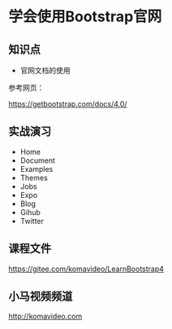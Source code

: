 学会使用Bootstrap官网
====================

## 知识点

* 官网文档的使用

参考网页：

https://getbootstrap.com/docs/4.0/

## 实战演习

* Home
* Document
* Examples
* Themes
* Jobs
* Expo
* Blog
* Gihub
* Twitter

## 课程文件

https://gitee.com/komavideo/LearnBootstrap4

## 小马视频频道

http://komavideo.com
